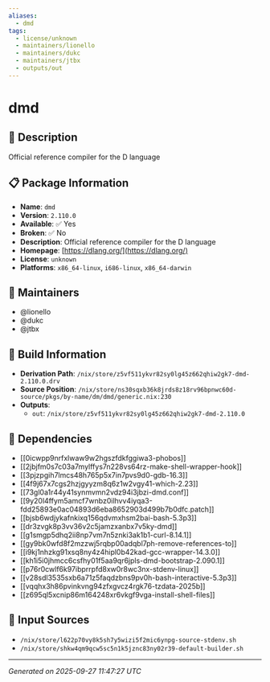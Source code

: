 ```yaml
---
aliases:
  - dmd
tags:
  - license/unknown
  - maintainers/lionello
  - maintainers/dukc
  - maintainers/jtbx
  - outputs/out
---
```


# dmd

## 📝 Description

Official reference compiler for the D language

## 📋 Package Information

- **Name**: `dmd`
- **Version**: `2.110.0`
- **Available**: ✅ Yes
- **Broken**: ✅ No
- **Description**: Official reference compiler for the D language
- **Homepage**: [https://dlang.org/](https://dlang.org/)
- **License**: `unknown`
- **Platforms**: `x86_64-linux`, `i686-linux`, `x86_64-darwin`
## 👥 Maintainers

- @lionello
- @dukc
- @jtbx


## 🔧 Build Information

- **Derivation Path**: `/nix/store/z5vf511ykvr82sy0lg45z662qhiw2gk7-dmd-2.110.0.drv`
- **Source Position**: `/nix/store/ns30sqxb36k8jrds8z18rv96bpnwc60d-source/pkgs/by-name/dm/dmd/generic.nix:230`
- **Outputs**:
  - `out`:  `/nix/store/z5vf511ykvr82sy0lg45z662qhiw2gk7-dmd-2.110.0`

## 🔗 Dependencies

- [[0icwpp9nrfxlwaw9w2hgszfdkfggiwa3-phobos]]
- [[2jbjfm0s7c03a7mylffys7n228vs64rz-make-shell-wrapper-hook]]
- [[3pjzpgih7lmcs48h765p5x7in7pvs9d0-gdb-16.3]]
- [[4f9j67x7cgs2hzjgyyzm8q6z1w2vgy41-which-2.23]]
- [[73gl0a1r44y41synmvmn2vdz94i3jbzi-dmd.conf]]
- [[9y20l4ffym5amcf7wnbz0ilhvv4iyqa3-fdd25893e0ac04893d6eba8652903d499b7b0dfc.patch]]
- [[bjsb6wdjykafnkixq156qdvmxhsm2bai-bash-5.3p3]]
- [[dr3zvgk8p3vv36v2c5jamzxanbx7v5ky-dmd]]
- [[g1smgp5dhq2ii8np7vm7n5znki3ak1b1-curl-8.14.1]]
- [[gy9bk0wfd8f2mzzwj5rqbp00adqbl7ph-remove-references-to]]
- [[i9kj1nhzkg91xsq8ny4z4hipl0b42kad-gcc-wrapper-14.3.0]]
- [[kh1i5i0jhmcc6csfhy01f5aa9qr6jpls-dmd-bootstrap-2.090.1]]
- [[p76r0cwlf6k97ibprrpfd8xw0r8wc3nx-stdenv-linux]]
- [[v28sdl3535sxb6a71z5faqdzbns9pv0h-bash-interactive-5.3p3]]
- [[vqqhx3h86pvinkvng94zfxgvcz4rgk76-tzdata-2025b]]
- [[z695ql5xcnip86m164248xr6vkgf9vga-install-shell-files]]

## 📁 Input Sources

- `/nix/store/l622p70vy8k5sh7y5wizi5f2mic6ynpg-source-stdenv.sh`
- `/nix/store/shkw4qm9qcw5sc5n1k5jznc83ny02r39-default-builder.sh`

---
*Generated on 2025-09-27 11:47:27 UTC*
